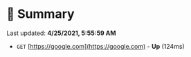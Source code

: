 # 📖 Summary
Last updated: **4/25/2021, 5:55:59 AM**

- `GET` [https://google.com](https://google.com) - **Up** (124ms)
